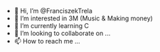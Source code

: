 - 👋 Hi, I’m @FranciszekTrela
- 👀 I’m interested in 3M (Music & Making money) 
- 🌱 I’m currently learning C
- 💞️ I’m looking to collaborate on ...
- 📫 How to reach me ...

<!---
FranciszekTrela/FranciszekTrela is a ✨ special ✨ repository because its `README.md` (this file) appears on your GitHub profile.
You can click the Preview link to take a look at your changes.
--->
